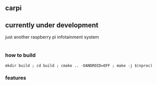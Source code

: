 ## carpi
## currently under development
just another raspberry pi infotainment system<br>
<br>
### how to build
```
mkdir build ; cd build ; cmake .. -DANDROID=OFF ; make -j $(nproc) 
```
### features